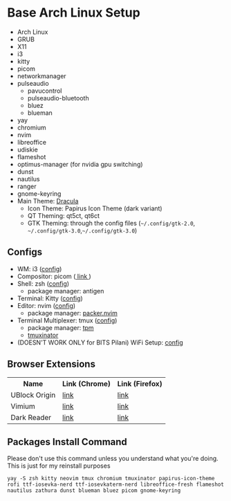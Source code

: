 # Base Arch Linux Setup

- Arch Linux
- GRUB
- X11
- i3
- kitty
- picom
- networkmanager
- pulseaudio
  - pavucontrol
  - pulseaudio-bluetooth
  - bluez
  - blueman
- yay
- chromium
- nvim
- libreoffice
- udiskie
- flameshot
- optimus-manager (for nvidia gpu switching)
- dunst
- nautilus
- ranger
- gnome-keyring
- Main Theme: <a href="https://github.com/dracula">Dracula</a>
  - Icon Theme: Papirus Icon Theme (dark variant)
  - QT Theming: qt5ct, qt6ct
  - GTK Theming: through the config files (`~/.config/gtk-2.0`, `~/.config/gtk-3.0`,`~/.config/gtk-3.0`)

## Configs

- WM: i3 (<a href="https://github.com/itsRaCl/i3-config">config</a>)
- Compositor: picom (<a href="https://github.com/yshui/picom"> link </a>)
- Shell: zsh (<a href="https://github.com/itsRaCl/zsh-config">config</a>)
  - package manager: antigen
- Terminal: Kitty (<a href="https://github.com/itsRaCl/kitty-config">config</a>)
- Editor: nvim (<a href="https://github.com/itsRaCl/nvim-config">config</a>)
  - package manager: <a href="https://github.com/wbthomason/packer.nvim">packer.nvim</a>
- Terminal Multiplexer: tmux (<a href="https://github.com/itsRaCl/tmux-config">config</a>)
  - package manager: <a href="https://github.com/tmux-plugins/tpm">tpm</a>
  - <a href="https://github.com/tmuxinator/tmuxinator">tmuxinator</a>
- (DOESN'T WORK ONLY for BITS Pilani) WiFi Setup: <a href="https://github.com/itsRaCl/wifi_script">config</a>

## Browser Extensions

<table>
    <tr>
        <th> Name </th>
        <th> Link (Chrome)</th>
        <th> Link (Firefox)</th>
    </tr>
    <tr>
        <td>UBlock Origin</td>
        <td> <a href="https://chromewebstore.google.com/detail/ublock-origin/cjpalhdlnbpafiamejdnhcphjbkeiagm">link</a></td>
        <td> <a href="https://addons.mozilla.org/en-US/firefox/addon/ublock-origin/">link</a></td>
    </tr>
    <tr>
        <td>Vimium</td>
        <td> <a href="https://chromewebstore.google.com/detail/vimium/dbepggeogbaibhgnhhndojpepiihcmeb">link</a></td>
        <td> <a href="https://addons.mozilla.org/en-US/firefox/addon/vimium-ff/">link</a></td>
    </tr>
    <tr>
        <td>Dark Reader</td>
        <td> <a href="https://chromewebstore.google.com/detail/dark-reader/eimadpbcbfnmbkopoojfekhnkhdbieeh">link</a></td>
        <td> <a href="https://addons.mozilla.org/en-US/firefox/addon/darkreader/">link</a></td>
    </tr>
</table>

## Packages Install Command

Please don't use this command unless you understand what you're doing. This is just for my reinstall purposes

```
yay -S zsh kitty neovim tmux chromium tmuxinator papirus-icon-theme rofi ttf-iosevka-nerd ttf-iosevkaterm-nerd libreoffice-fresh flameshot nautilus zathura dunst blueman bluez picom gnome-keyring
```
